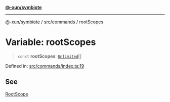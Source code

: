[**@-xun/symbiote**](../../../README.md)

***

[@-xun/symbiote](../../../README.md) / [src/commands](../README.md) / rootScopes

# Variable: rootScopes

> `const` **rootScopes**: [`Unlimited`](../../configure/enumerations/UnlimitedGlobalScope.md#unlimited)[]

Defined in: [src/commands/index.ts:19](https://github.com/Xunnamius/symbiote/blob/16c5abb574a56340fcb49cdcf402702ed3917f82/src/commands/index.ts#L19)

## See

[RootScope](../../configure/enumerations/UnlimitedGlobalScope.md)
